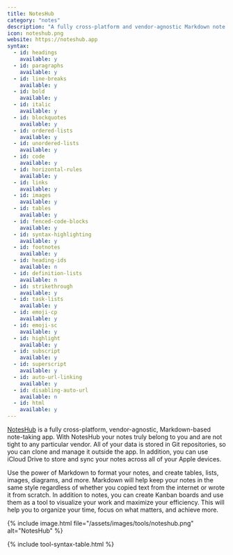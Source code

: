```yaml
---
title: NotesHub
category: "notes"
description: "A fully cross-platform and vendor-agnostic Markdown note taking app."
icon: noteshub.png
website: https://noteshub.app
syntax:
  - id: headings
    available: y
  - id: paragraphs
    available: y
  - id: line-breaks
    available: y
  - id: bold
    available: y
  - id: italic
    available: y
  - id: blockquotes
    available: y
  - id: ordered-lists
    available: y
  - id: unordered-lists
    available: y
  - id: code
    available: y
  - id: horizontal-rules
    available: y
  - id: links
    available: y
  - id: images
    available: y
  - id: tables
    available: y
  - id: fenced-code-blocks
    available: y
  - id: syntax-highlighting
    available: y
  - id: footnotes
    available: y
  - id: heading-ids
    available: n
  - id: definition-lists
    available: n
  - id: strikethrough
    available: y
  - id: task-lists
    available: y
  - id: emoji-cp
    available: y
  - id: emoji-sc
    available: y
  - id: highlight
    available: y
  - id: subscript
    available: y
  - id: superscript
    available: y
  - id: auto-url-linking
    available: y
  - id: disabling-auto-url
    available: n
  - id: html
    available: y
---
```


[NotesHub](https://noteshub.app) is a fully cross-platform, vendor-agnostic, Markdown-based note-taking app. With NotesHub your notes truly belong to you and are not tight to any particular vendor. All of your data is stored in Git repositories, so you can clone and manage it outside the app. In addition, you can use iCloud Drive to store and sync your notes across all of your Apple devices.

Use the power of Markdown to format your notes, and create tables, lists, images, diagrams, and more. Markdown will help keep your notes in the same style regardless of whether you copied text from the internet or wrote it from scratch. In addition to notes, you can create Kanban boards and use them as a tool to visualize your work and maximize your efficiency. This will help you to organize your time, focus on what matters, and achieve more.

{% include image.html file="/assets/images/tools/noteshub.png" alt="NotesHub" %}

{% include tool-syntax-table.html %}

